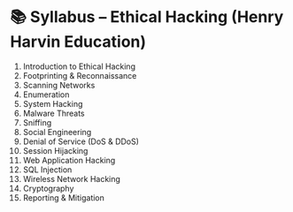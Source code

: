 # 📚 Syllabus – Ethical Hacking (Henry Harvin Education)

1. Introduction to Ethical Hacking  
2. Footprinting & Reconnaissance  
3. Scanning Networks  
4. Enumeration  
5. System Hacking  
6. Malware Threats  
7. Sniffing  
8. Social Engineering  
9. Denial of Service (DoS & DDoS)  
10. Session Hijacking  
11. Web Application Hacking  
12. SQL Injection  
13. Wireless Network Hacking  
14. Cryptography  
15. Reporting & Mitigation
